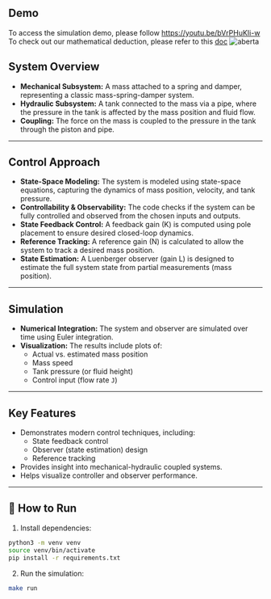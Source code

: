 ## Demo
To access the simulation demo, please follow https://youtu.be/bVrPHuKIi-w<br>
To check out our mathematical deduction, please refer to this [doc](https://github.com/Joao-mello-ferrari/mechanical-hydraulic-system-simulation/blob/main/MATHEMATICAL_DEDUCTION.md)
![aberta](https://github.com/user-attachments/assets/f143c186-ffd3-43f0-929a-7a70ca6416f5)


## System Overview

- **Mechanical Subsystem:** A mass attached to a spring and damper, representing a classic mass-spring-damper system.
- **Hydraulic Subsystem:** A tank connected to the mass via a pipe, where the pressure in the tank is affected by the mass position and fluid flow.
- **Coupling:** The force on the mass is coupled to the pressure in the tank through the piston and pipe.

---

## Control Approach

- **State-Space Modeling:** The system is modeled using state-space equations, capturing the dynamics of mass position, velocity, and tank pressure.
- **Controllability & Observability:** The code checks if the system can be fully controlled and observed from the chosen inputs and outputs.
- **State Feedback Control:** A feedback gain (K) is computed using pole placement to ensure desired closed-loop dynamics.
- **Reference Tracking:** A reference gain (N) is calculated to allow the system to track a desired mass position.
- **State Estimation:** A Luenberger observer (gain L) is designed to estimate the full system state from partial measurements (mass position).

---

## Simulation

- **Numerical Integration:** The system and observer are simulated over time using Euler integration.
- **Visualization:** The results include plots of:
  - Actual vs. estimated mass position
  - Mass speed
  - Tank pressure (or fluid height)
  - Control input (flow rate `J`)

---

## Key Features

- Demonstrates modern control techniques, including:
  - State feedback control
  - Observer (state estimation) design
  - Reference tracking
- Provides insight into mechanical-hydraulic coupled systems.
- Helps visualize controller and observer performance.

---

## 🚀 How to Run

1. Install dependencies:

```bash
python3 -m venv venv
source venv/bin/activate
pip install -r requirements.txt
```

2. Run the simulation:

```bash
make run
```
